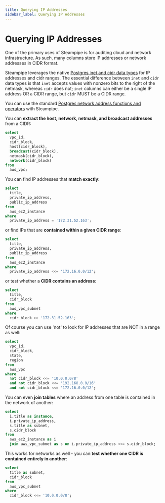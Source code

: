 ```yaml
---
title: Querying IP Addresses
sidebar_label: Querying IP Addresses
---
```


# Querying IP Addresses

One of the primary uses of Steampipe is for auditing cloud and network infrastructure.  As such, many columns store IP addresses or network addresses in CIDR format.

Steampipe leverages the native [Postgres inet and cidr data types](https://www.postgresql.org/docs/14/datatype-net-types.html) for IP addresses and cidr ranges.   The essential difference between `inet` and `cidr` data types is that `inet` accepts values with nonzero bits to the right of the netmask, whereas `cidr` does not;  `inet` columns can either be a single IP address OR a CIDR range, but `cidr` MUST be a CIDR range.

You can use the standard [Postgres network address functions and operators](https://www.postgresql.org/docs/14/functions-net.html) with Steampipe.


You can **extract the host, network, netmask, and broadcast addresses** from a CIDR:
```sql
select
  vpc_id,
  cidr_block,
  host(cidr_block),
  broadcast(cidr_block),
  netmask(cidr_block),
  network(cidr_block)
from
  aws_vpc;
```

You can find IP addresses that **match exactly**: 

```sql
select
  title,
  private_ip_address,
  public_ip_address
from
  aws_ec2_instance
where
  private_ip_address = '172.31.52.163';
```

or find IPs that are **contained within a given CIDR range**:
```sql
select
  title,
  private_ip_address,
  public_ip_address
from
  aws_ec2_instance
where
  private_ip_address <<= '172.16.0.0/12';
```

or test whether a **CIDR contains an address**:
```sql
select
  title,
  cidr_block
from
  aws_vpc_subnet
where
  cidr_block >> '172.31.52.163';
```


Of course you can use 'not' to look for IP addresses that are NOT in a range as well:
```sql
select
  vpc_id,
  cidr_block,
  state,
  region
from
  aws_vpc
where
  not cidr_block <<= '10.0.0.0/8'
  and not cidr_block <<= '192.168.0.0/16'
  and not cidr_block <<= '172.16.0.0/12';
```

You can even **join tables** where an address from one table is contained in the network of another:
```sql
select
  i.title as instance,
  i.private_ip_address,
  s.title as subnet,
  s.cidr_block
from
  aws_ec2_instance as i
  join aws_vpc_subnet as s on i.private_ip_address <<= s.cidr_block;
```

This works for networks as well - you can **test whether one CIDR is contained entirely in another**:
```sql
select
  title as subnet,
  cidr_block
from
  aws_vpc_subnet
where
  cidr_block <<= '10.0.0.0/8';
```
